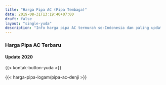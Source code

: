 ```yaml
---
title: "Harga Pipa AC (Pipa Tembaga)"
date: 2019-08-31T13:19:40+07:00
draft: false
layout: "single-yuda"
description: "Info harga pipa AC termurah se-Indonesia dan paling update. Tersedia berbagai merk seperti Denji, Westpex, dll."
---
```


### Harga Pipa AC Terbaru
#### Update 2020

{{< kontak-button-yuda >}}

{{< harga-pipa-logam/pipa-ac-denji >}}
